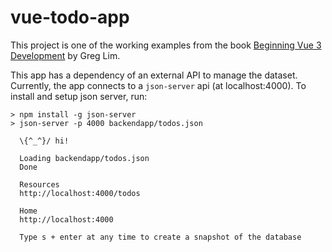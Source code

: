 # vue-todo-app

This project is one of the working examples from the book [Beginning Vue 3 Development](https://www.amazon.com/Beginning-Vue-Development-Vue-js-development/dp/B0BM3PQD36) by Greg Lim.

This app has a dependency of an external API to manage the dataset. Currently, the app connects to a `json-server` api (at localhost:4000). To install and setup json server, run:

```
> npm install -g json-server
> json-server -p 4000 backendapp/todos.json

  \{^_^}/ hi!

  Loading backendapp/todos.json
  Done

  Resources
  http://localhost:4000/todos

  Home
  http://localhost:4000

  Type s + enter at any time to create a snapshot of the database

```